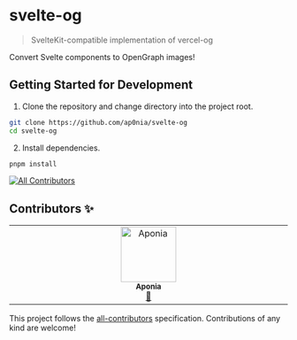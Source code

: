 # svelte-og

> SvelteKit-compatible implementation of vercel-og

Convert Svelte components to OpenGraph images!

## Getting Started for Development

1. Clone the repository and change directory into the project root.
```bash
git clone https://github.com/ap0nia/svelte-og
cd svelte-og
```

2. Install dependencies.
```bash
pnpm install
```

<!-- ALL-CONTRIBUTORS-BADGE:START - Do not remove or modify this section -->
[![All Contributors](https://img.shields.io/badge/all_contributors-1-orange.svg?style=flat-square)](#contributors-)
<!-- ALL-CONTRIBUTORS-BADGE:END -->

## Contributors ✨

<!-- ALL-CONTRIBUTORS-LIST:START - Do not remove or modify this section -->
<!-- prettier-ignore-start -->
<!-- markdownlint-disable -->
<table>
  <tbody>
    <tr>
      <td align="center" valign="top" width="14.28%"><a href="https://github.com/ap0nia"><img src="https://avatars.githubusercontent.com/u/66761366?v=4?s=100" width="100px;" alt="Aponia"/><br /><sub><b>Aponia</b></sub></a><br /><a href="#maintenance-ap0nia" title="Maintenance">🚧</a></td>
    </tr>
  </tbody>
</table>

<!-- markdownlint-restore -->
<!-- prettier-ignore-end -->

<!-- ALL-CONTRIBUTORS-LIST:END -->

This project follows the [all-contributors](https://github.com/all-contributors/all-contributors) specification.
Contributions of any kind are welcome!
